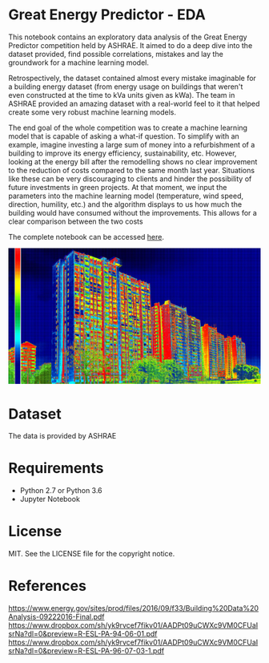 # Great Energy Predictor - EDA

This notebook contains an exploratory data analysis of the Great Energy Predictor competition held by ASHRAE. It aimed to do a deep dive into the dataset provided, find possible correlations, mistakes and lay the groundwork for a machine learning model.

Retrospectively, the dataset contained almost every mistake imaginable for a building energy dataset (from energy usage on buildings that weren't even constructed at the time to kVa units given as kWa). The team in ASHRAE provided an amazing dataset with a real-world feel to it that helped create some very robust machine learning models. 

The end goal of the whole competition was to create a machine learning model that is capable of asking a what-if question. To simplify with an example, imagine investing a large sum of money into a refurbishment of a building to improve its energy efficiency, sustainability, etc. However, looking at the energy bill after the remodelling shows no clear improvement to the reduction of costs compared to the same month last year. Situations like these can be very discouraging to clients and hinder the possibility of future investments in green projects. At that moment, we input the parameters into the machine learning model (temperature, wind speed, direction, humility, etc.) and the algorithm displays to us how much the building would have consumed without the improvements. This allows for a clear comparison between the two costs
  

The complete notebook can be accessed [here](https://nbviewer.jupyter.org/github/omglu93/ashrae_energy_eda/blob/master/the-great-energy-predicator-eda.ipynb).

![los](/images/img1.jpg)


# Dataset

The data is provided by ASHRAE

# Requirements
- Python 2.7 or Python 3.6
- Jupyter Notebook

# License
MIT. See the LICENSE file for the copyright notice.

# References
https://www.energy.gov/sites/prod/files/2016/09/f33/Building%20Data%20Analysis-09222016-Final.pdf
https://www.dropbox.com/sh/yk9rvcef7fikv01/AADPt09uCWXc9VM0CFUaIsrNa?dl=0&preview=R-ESL-PA-94-06-01.pdf
https://www.dropbox.com/sh/yk9rvcef7fikv01/AADPt09uCWXc9VM0CFUaIsrNa?dl=0&preview=R-ESL-PA-96-07-03-1.pdf
